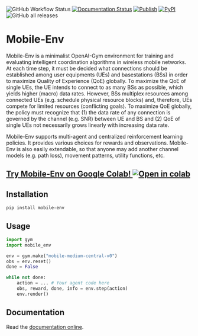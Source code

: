 ![GitHub Workflow Status](https://img.shields.io/github/workflow/status/stefanbschneider/mobile-env/Python%20package)
[![Documentation Status](https://readthedocs.org/projects/mobile-env/badge/?version=latest)](https://mobile-env.readthedocs.io/en/latest/?badge=latest)
[![Publish](https://github.com/stefanbschneider/mobile-env/actions/workflows/python-publish.yml/badge.svg)](https://github.com/stefanbschneider/mobile-env/actions/workflows/python-publish.yml)
[![PyPI](https://img.shields.io/pypi/v/mobile-env)](https://pypi.org/project/mobile-env/)
![GitHub all releases](https://img.shields.io/github/downloads/stefanbschneider/mobile-env/total)

# Mobile-Env
Mobile-Env is a minimalist OpenAI-Gym environment for training and evaluating intelligent coordination algorithms in wireless mobile networks. At each time step, it must be decided what connections should be established among user equipments (UEs) and basestations (BSs) in order to maximize Quality of Experience (QoE) globally. To maximize the QoE of single UEs, the UE intends to connect to as many BSs as possible, which yields higher (macro) data rates. However, BSs multiplex resources among connected UEs (e.g. schedule physical resource blocks) and, therefore, UEs compete for limited resources (conflicting goals). To maximize QoE globally, the policy must recognize that (1) the data rate of any connection is governed by the channel (e.g. SNR) between UE and BS and (2) QoE of single UEs not necessarily grows linearly with increasing data rate.

Mobile-Env supports multi-agent and centralized reinforcement learning policies. It provides various choices for rewards and observations. Mobile-Env is also easily extendable, so that anyone may add another channel models (e.g. path loss), movement patterns, utility functions, etc.

## [Try Mobile-Env on Google Colab!   ![Open in colab](https://colab.research.google.com/assets/colab-badge.svg)](https://colab.research.google.com/github/stefanbschneider/mobile-env/blob/master/examples/tutorial.ipynb)

<!-- TODO: GIF -->

## Installation
`pip install mobile-env`

## Usage

```python
import gym
import mobile_env

env = gym.make("mobile-medium-central-v0")
obs = env.reset()
done = False

while not done:
    action = ... # Your agent code here
    obs, reward, done, info = env.step(action)
    env.render()
```

## Documentation

Read the [documentation online](https://mobile-env.readthedocs.io/en/latest/index.html).
